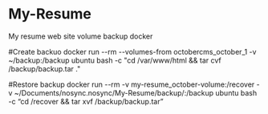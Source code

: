 # My-Resume
My resume web site volume backup docker

#Create backuo
docker run --rm --volumes-from octobercms_october_1 -v ~/backup:/backup ubuntu bash -c "cd /var/www/html && tar cvf /backup/backup.tar ."

#Restore backup
docker run --rm -v my-resume_october-volume:/recover -v ~/Documents/nosync.nosync/My-Resume/backup/:/backup ubuntu bash -c “cd /recover && tar xvf /backup/backup.tar”
